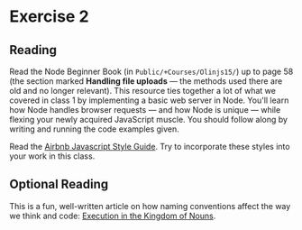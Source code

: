 # Exercise 2

## Reading

Read the Node Beginner Book (in `Public/+Courses/Olinjs15/`) up to page 58 (the section marked **Handling file uploads** — the methods used there are old and no longer relevant). This resource ties together a lot of what we covered in class 1 by implementing a basic web server in Node. You'll learn how Node handles browser requests — and how Node is unique — while flexing your newly acquired JavaScript muscle. You should follow along by writing and running the code examples given.

Read the [Airbnb Javascript Style Guide](https://github.com/airbnb/javascript). Try to incorporate these styles into your work in this class.

## Optional Reading

This is a fun, well-written article on how naming conventions affect the way we think and code: [Execution in the Kingdom of Nouns](http://steve-yegge.blogspot.com/2006/03/execution-in-kingdom-of-nouns.html).
